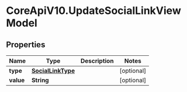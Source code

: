 # CoreApiV10.UpdateSocialLinkViewModel

## Properties
Name | Type | Description | Notes
------------ | ------------- | ------------- | -------------
**type** | [**SocialLinkType**](SocialLinkType.md) |  | [optional] 
**value** | **String** |  | [optional] 


